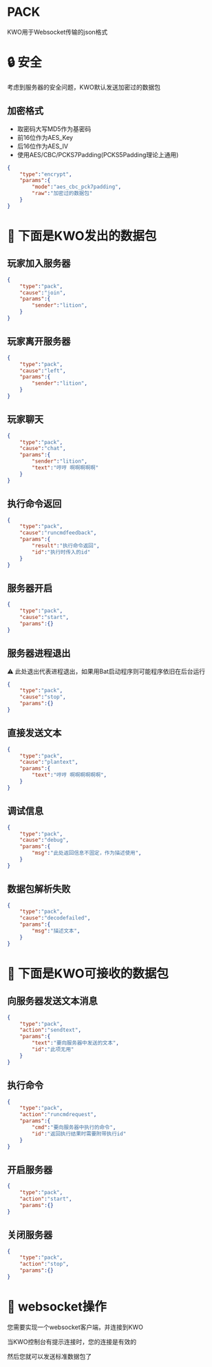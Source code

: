 # PACK

KWO用于Websocket传输的json格式

# 🔒 安全

考虑到服务器的安全问题，KWO默认发送加密过的数据包

## 加密格式

 - 取密码大写MD5作为基密码
 - 前16位作为AES_Key
 - 后16位作为AES_IV
 - 使用AES/CBC/PCKS7Padding(PCKS5Padding理论上通用)

```json
{
    "type":"encrypt",
    "params":{
        "mode":"aes_cbc_pck7padding",
        "raw":"加密过的数据包"
    }
}
```

# 🔀 下面是KWO发出的数据包

## 玩家加入服务器

``` json
{
    "type":"pack",
    "cause":"join",
    "params":{
        "sender":"lition",
    }
}
```

## 玩家离开服务器


``` json
{
    "type":"pack",
    "cause":"left",
    "params":{
        "sender":"lition",
    }
}
```

## 玩家聊天


``` json
{
    "type":"pack",
    "cause":"chat",
    "params":{
        "sender":"lition",
        "text":"哼哼 啊啊啊啊啊"
    }
}
```

## 执行命令返回


``` json
{
    "type":"pack",
    "cause":"runcmdfeedback",
    "params":{
        "result":"执行命令返回",
        "id":"执行时传入的id"
    }
}
```

## 服务器开启

``` json
{
    "type":"pack",
    "cause":"start",
    "params":{}
}
```

## 服务器进程退出

⚠️ 此处退出代表进程退出，如果用Bat启动程序则可能程序依旧在后台运行

``` json
{
    "type":"pack",
    "cause":"stop",
    "params":{}
}
```

## 直接发送文本

``` json
{
    "type":"pack",
    "cause":"plantext",
    "params":{
        "text":"哼哼 啊啊啊啊啊啊",
    }
}
```

## 调试信息


``` json
{
    "type":"pack",
    "cause":"debug",
    "params":{
        "msg":"此处返回信息不固定，作为描述使用",
    }
}
```

## 数据包解析失败

``` json
{
    "type":"pack",
    "cause":"decodefailed",
    "params":{
        "msg":"描述文本",
    }
}
```

# 🔀 下面是KWO可接收的数据包


## 向服务器发送文本消息

``` json
{
    "type":"pack",
    "action":"sendtext",
    "params":{
        "text":"要向服务器中发送的文本",
        "id":"此项无用"
    }
}
```

## 执行命令

``` json
{
    "type":"pack",
    "action":"runcmdrequest",
    "params":{
        "cmd":"要向服务器中执行的命令",
        "id":"返回执行结果时需要附带执行id"
    }
}
```

## 开启服务器

```json
{
    "type":"pack",
    "action":"start",
    "params":{}
}
```

## 关闭服务器

```json
{
    "type":"pack",
    "action":"stop",
    "params":{}
}
```

# 💬 websocket操作

您需要实现一个websocket客户端，并连接到KWO

当KWO控制台有提示连接时，您的连接是有效的

然后您就可以发送标准数据包了

